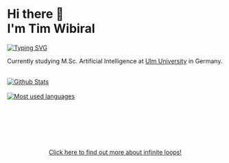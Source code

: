 # Hi there 👋 <br> I'm Tim Wibiral

[![Typing SVG](https://readme-typing-svg.herokuapp.com?color=5B7B65&lines=Software+Developer;AI+Enthusiast)](https://git.io/typing-svg)

Currently studying M.Sc. Artificial Intelligence at [Ulm University](https://www.uni-ulm.de/en/) in Germany.
<br><br>

<div>
<a href="https://github.com/anuraghazra/convoychat">
  <img align="center" alt="Github Stats" src="https://github-readme-stats-git-masterrstaa-rickstaa.vercel.app/api?username=twibiral&show_icons=true&count_private=true" />
</a>

<br>
<br>
<a href="https://github.com/anuraghazra/github-readme-stats">
  <img align="center" alt="Most used languages" src="https://github-readme-stats-git-masterrstaa-rickstaa.vercel.app/api/top-langs/?username=twibiral&layout=compact"/>
</a>
</div>


<br><br><br><br><br>

<div align="center"><a href="https://github.com/twibiral">Click here to find out more about infinite loops!</a></div>
